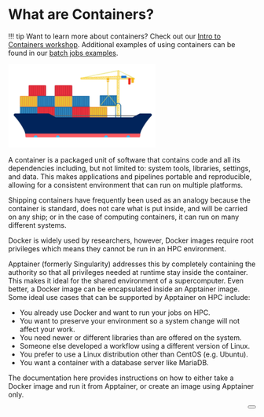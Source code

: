 <link rel="stylesheet" href="../../../assets/stylesheets/buttons.css">
<link rel="stylesheet" href="../../../assets/stylesheets/images.css">

# What are Containers?

!!! tip
    Want to learn more about containers? Check out our [Intro to Containers workshop](../../../support_and_training/workshops/intro_to_containers/). Additional examples of using containers can be found in our [batch jobs examples](../../../running_jobs/batch_jobs/example_batch_jobs/).


<img class="img-right" src="images/Shipping.png" width="300px">

A container is a packaged unit of software that contains code and all its dependencies including, but not limited to: system tools, libraries, settings, and data. This makes applications and pipelines portable and reproducible, allowing for a consistent environment that can run on multiple platforms.

Shipping containers have frequently been used as an analogy because the container is standard, does not care what is put inside, and will be carried on any ship; or in the case of computing containers, it can run on many different systems.

Docker is widely used by researchers, however, Docker images require root privileges which means they cannot be run in an HPC environment.

Apptainer (formerly Singularity) addresses this by completely containing the authority so that all privileges needed at runtime stay inside the container. This makes it ideal for the shared environment of a supercomputer. Even better, a Docker image can be encapsulated inside an Apptainer image. Some ideal use cases that can be supported by Apptainer on HPC include:

* You already use Docker and want to run your jobs on HPC.
* You want to preserve your environment so a system change will not affect your work.
* You need newer or different libraries than are offered on the system.
* Someone else developed a workflow using a different version of Linux.
* You prefer to use a Linux distribution other than CentOS (e.g. Ubuntu).
* You want a container with a database server like MariaDB.

The documentation here provides instructions on how to either take a Docker image and run it from Apptainer, or create an image using Apptainer only.

<html>
<a href="../containers_on_hpc/"><button class="right-button" style="float: right;"></button></a>
</html>

<br>